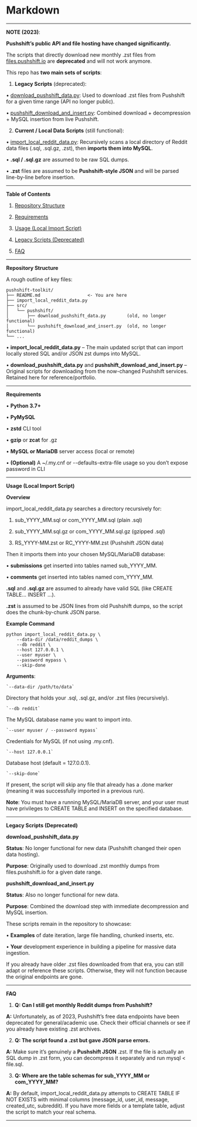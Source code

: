 # Markdown

---

**NOTE (2023)**:

**Pushshift’s public API and file hosting have changed significantly.**

The scripts that directly download new monthly .zst files from [files.pushshift.io](https://files.pushshift.io/) are **deprecated** and will not work anymore. 

This repo has **two main sets of scripts**:

1.	**Legacy Scripts** (deprecated):

•	[download_pushshift_data.py](https://www.notion.so/src/pushshift/download_pushshift_data.py): Used to download .zst files from Pushshift for a given time range (API no longer public).

•	[pushshift_download_and_insert.py](https://www.notion.so/src/pushshift/pushshift_download_and_insert.py): Combined download + decompression + MySQL insertion from live Pushshift.

2.	**Current / Local Data Scripts** (still functional):

•	[import_local_reddit_data.py](https://www.notion.so/import_local_reddit_data.py): Recursively scans a local directory of Reddit data files (.sql, .sql.gz, .zst), then **imports them into MySQL**.

•	**.sql / .sql.gz** are assumed to be raw SQL dumps.

•	**.zst** files are assumed to be **Pushshift-style JSON** and will be parsed line-by-line before insertion.

---

**Table of Contents**

1.	[Repository Structure](https://www.notion.so/Markdown-9bf480aeb83f4c31b0abeed8f0cbc82a?pvs=21)

2.	[Requirements](https://www.notion.so/Markdown-9bf480aeb83f4c31b0abeed8f0cbc82a?pvs=21)

3.	[Usage (Local Import Script)](https://www.notion.so/Markdown-9bf480aeb83f4c31b0abeed8f0cbc82a?pvs=21)

4.	[Legacy Scripts (Deprecated)](https://www.notion.so/Markdown-9bf480aeb83f4c31b0abeed8f0cbc82a?pvs=21)

5.	[FAQ](https://www.notion.so/Markdown-9bf480aeb83f4c31b0abeed8f0cbc82a?pvs=21)

---

**Repository Structure**

A rough outline of key files:

```
pushshift-toolkit/
├── README.md                  <- You are here
├── import_local_reddit_data.py
├── src/
│   └── pushshift/
│       ├── download_pushshift_data.py        (old, no longer functional)
│       └── pushshift_download_and_insert.py  (old, no longer functional)
└── ...
```

•	**import_local_reddit_data.py** – The main updated script that can import locally stored SQL and/or JSON zst dumps into MySQL.

•	**download_pushshift_data.py** and **pushshift_download_and_insert.py** – Original scripts for downloading from the now-changed Pushshift services. Retained here for reference/portfolio.

---

**Requirements**

•	**Python 3.7+** 

•	**PyMySQL** 

•	**zstd** CLI tool

•	**gzip** or **zcat** for .gz

•	**MySQL or MariaDB** server access (local or remote)

•	**(Optional)** A ~/.my.cnf or --defaults-extra-file usage so you don’t expose password in CLI

---

**Usage (Local Import Script)**

**Overview**

import_local_reddit_data.py searches a directory recursively for:

1.	sub_YYYY_MM.sql or com_YYYY_MM.sql (plain .sql)

2.	sub_YYYY_MM.sql.gz or com_YYYY_MM.sql.gz (gzipped .sql)

3.	RS_YYYY-MM.zst or RC_YYYY-MM.zst (Pushshift JSON data)

Then it imports them into your chosen MySQL/MariaDB database:

•	**submissions** get inserted into tables named sub_YYYY_MM.

•	**comments** get inserted into tables named com_YYYY_MM.

**.sql** and **.sql.gz** are assumed to already have valid SQL (like CREATE TABLE... INSERT ...).

**.zst** is assumed to be JSON lines from old Pushshift dumps, so the script does the chunk-by-chunk JSON parse.

**Example Command**

```
python import_local_reddit_data.py \
    --data-dir /data/reddit_dumps \
    --db reddit \
    --host 127.0.0.1 \
    --user myuser \
    --password mypass \
    --skip-done
```

**Arguments**:

	`--data-dir /path/to/data`

Directory that holds your .sql, .sql.gz, and/or .zst files (recursively).

	`--db reddit`

The MySQL database name you want to import into.

	`--user myuser / --password mypass`

Credentials for MySQL (if not using .my.cnf).

	`--host 127.0.0.1`

Database host (default = 127.0.0.1).

	`--skip-done`

If present, the script will skip any file that already has a .done marker (meaning it was successfully imported in a previous run).

**Note**: You must have a running MySQL/MariaDB server, and your user must have privileges to CREATE TABLE and INSERT on the specified database.

---

**Legacy Scripts (Deprecated)**

**download_pushshift_data.py**

**Status**: No longer functional for new data (Pushshift changed their open data hosting).

**Purpose**: Originally used to download .zst monthly dumps from files.pushshift.io for a given date range.

**pushshift_download_and_insert.py**

**Status**: Also no longer functional for new data.

**Purpose**: Combined the download step with immediate decompression and MySQL insertion.

These scripts remain in the repository to showcase:

•	**Examples** of date iteration, large file handling, chunked inserts, etc.

•	**Your** development experience in building a pipeline for massive data ingestion.

If you already have older .zst files downloaded from that era, you can still adapt or reference these scripts. Otherwise, they will not function because the original endpoints are gone.

---

**FAQ**

1.	**Q: Can I still get monthly Reddit dumps from Pushshift?**

**A:** Unfortunately, as of 2023, Pushshift’s free data endpoints have been deprecated for general/academic use. Check their official channels or see if you already have existing .zst archives.

2.	**Q: The script found a .zst but gave JSON parse errors.**

**A:** Make sure it’s genuinely a **Pushshift JSON** .zst. If the file is actually an SQL dump in .zst form, you can decompress it separately and run mysql < file.sql.

3.	**Q: Where are the table schemas for sub_YYYY_MM or com_YYYY_MM?**

**A:** By default, import_local_reddit_data.py attempts to CREATE TABLE IF NOT EXISTS with minimal columns (message_id, user_id, message, created_utc, subreddit). If you have more fields or a template table, adjust the script to match your real schema.

---